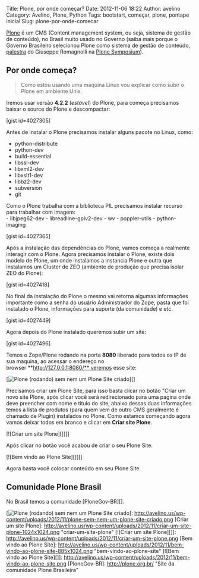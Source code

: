 Title: Plone, por onde começar?
Date: 2012-11-06 18:22
Author: avelino
Category: Avelino, Plone, Python
Tags: bootstart, começar, plone, pontape inicial
Slug: plone-por-onde-comecar

[Plone][] é um CMS (Content management system, ou seja, sistema de
gestão de conteúdo), no Brasil muito usado no Governo (saiba mais porque
o Governo Brasileiro selecionou Plone como sistema de gestão de
conteúdo, [palestra][] do Giuseppe Romagnolli na [Plone Symposium][]).

Por onde começa?
----------------

> Como estou usando uma maquina Linux vou explicar como subir o Plone em
> ambiente Unix.

Iremos usar versão **4.2.2** (*estável*) do Plone, para começa
precisamos baixar o source do Plone e descompactar:

[gist id=4027305]

Antes de instalar o Plone precisamos instalar alguns pacote no Linux,
como:

-   python-distribute
-   python-dev
-   build-essential
-   libssl-dev
-   libxml2-dev
-   libxslt1-dev
-   libbz2-dev
-   subversion
-   git

<div>
Como o Plone trabalha com a biblioteca PIL precisamos instalar recurso
para trabalhar com imagem:

</div>
<div>
</div>
<div>
-   libjpeg62-dev
-   libreadline-gplv2-dev
-   wv
-   poppler-utils
-   python-imaging

[gist id=4027365]

Após a instalação das dependências do Plone, vamos começa a realmente
interagir com o Plone. Agora precisamos instalar o Plone, existe dois
modelo de Plone, um onde instalamos a instancia Plone e outra que
instalamos um Cluster de ZEO (ambiente de produção que precisa isolar
ZEO do Plone):

[gist id=4027418]

No final da instalação do Plone o mesmo vai retorna algumas informações
importante como a senha do usuário Administrador do Zope, pasta que foi
instalado o Plone, informações para suporte (da comunidade) e etc.

[gist id=4027449]

Agora depois do Plone instalado queremos subir um site:

[gist id=4027496]

Temos o Zope/Plone rodando na porta **8080** liberado para todos os IP
de sua maquina, ao acessar o endereço no
browser **http://127.0.0.1:8080/** veremos esse site:

[![Plone (rodando) sem nem um Plone Site criado][]][]

Precisamos criar um Plone Site, para isso basta clicar no botão "Criar
um novo site Plone, após clicar você será redirecionado para uma pagina
onde deve preencher com nome e titulo do site, abaixo dessas duas
informações temos a lista de produtos (para quem vem de outro CMS
geralmente é chamado de Plugin) instalados no Plone. Como estamos
começando agora vamos deixar todos em branco e clicar em **Criar site
Plone**.

[![Criar um site Plone][]][]

Após clicar no botão você acabou de criar o seu Plone Site.

[![Bem vindo ao Plone Site][]][]

Agora basta você colocar conteúdo em seu Plone Site.

Comunidade Plone Brasil
-----------------------

No Brasil temos a comunidade [PloneGov-BR][].

</div>

  [Plone]: http://plone.org/
  [palestra]: http://blip.tv/plone-symposium-south-america-/plonegov-uso-de-solu%C3%A7%C3%B5es-plone-na-administra%C3%A7%C3%A3o-p%C3%BAblica-3298083
  [Plone Symposium]: http://www.plonesymposium.com.br/
  [Plone (rodando) sem nem um Plone Site criado]: http://avelino.us/wp-content/uploads/2012/11/plone-sem-nem-um-plone-site-criado-1024x570.png
    "plone-sem-nem-um-plone-site-criado"
  [![Plone (rodando) sem nem um Plone Site criado][]]: http://avelino.us/wp-content/uploads/2012/11/plone-sem-nem-um-plone-site-criado.png
  [Criar um site Plone]: http://avelino.us/wp-content/uploads/2012/11/criar-um-site-plone-1024x1024.png
    "criar-um-site-plone"
  [![Criar um site Plone][]]: http://avelino.us/wp-content/uploads/2012/11/criar-um-site-plone.png
  [Bem vindo ao Plone Site]: http://avelino.us/wp-content/uploads/2012/11/bem-vindo-ao-plone-site-885x1024.png
    "bem-vindo-ao-plone-site"
  [![Bem vindo ao Plone Site][]]: http://avelino.us/wp-content/uploads/2012/11/bem-vindo-ao-plone-site.png
  [PloneGov-BR]: http://plone.org.br/
    "Site da comunidade Plone Brasileira"

